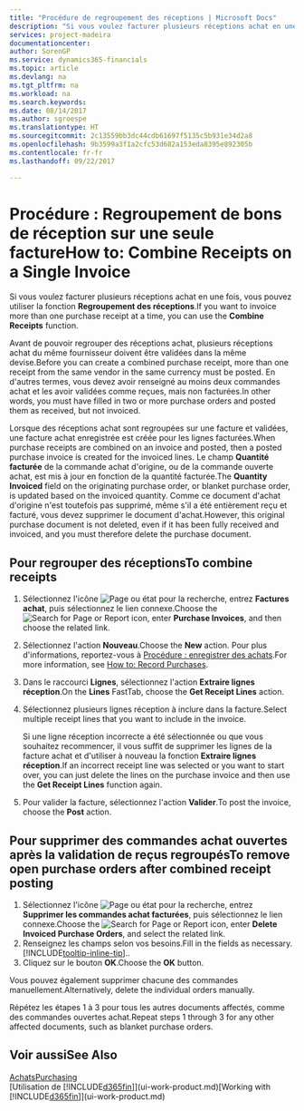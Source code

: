 ```yaml
---
title: "Procédure de regroupement des réceptions | Microsoft Docs"
description: "Si vous voulez facturer plusieurs réceptions achat en une fois, vous pouvez utiliser la fonction Regroupement des réceptions."
services: project-madeira
documentationcenter: 
author: SorenGP
ms.service: dynamics365-financials
ms.topic: article
ms.devlang: na
ms.tgt_pltfrm: na
ms.workload: na
ms.search.keywords: 
ms.date: 08/14/2017
ms.author: sgroespe
ms.translationtype: HT
ms.sourcegitcommit: 2c13559bb3dc44cdb61697f5135c5b931e34d2a8
ms.openlocfilehash: 9b3599a3f1a2cfc53d682a153eda8395e892305b
ms.contentlocale: fr-fr
ms.lasthandoff: 09/22/2017

---
```

# <a name="how-to-combine-receipts-on-a-single-invoice"></a><span data-ttu-id="fb62d-103">Procédure : Regroupement de bons de réception sur une seule facture</span><span class="sxs-lookup"><span data-stu-id="fb62d-103">How to: Combine Receipts on a Single Invoice</span></span>
<span data-ttu-id="fb62d-104">Si vous voulez facturer plusieurs réceptions achat en une fois, vous pouvez utiliser la fonction **Regroupement des réceptions**.</span><span class="sxs-lookup"><span data-stu-id="fb62d-104">If you want to invoice more than one purchase receipt at a time, you can use the **Combine Receipts** function.</span></span>  

<span data-ttu-id="fb62d-105">Avant de pouvoir regrouper des réceptions achat, plusieurs réceptions achat du même fournisseur doivent être validées dans la même devise.</span><span class="sxs-lookup"><span data-stu-id="fb62d-105">Before you can create a combined purchase receipt, more than one receipt from the same vendor in the same currency must be posted.</span></span> <span data-ttu-id="fb62d-106">En d'autres termes, vous devez avoir renseigné au moins deux commandes achat et les avoir validées comme reçues, mais non facturées.</span><span class="sxs-lookup"><span data-stu-id="fb62d-106">In other words, you must have filled in two or more purchase orders and posted them as received, but not invoiced.</span></span>  

<span data-ttu-id="fb62d-107">Lorsque des réceptions achat sont regroupées sur une facture et validées, une facture achat enregistrée est créée pour les lignes facturées.</span><span class="sxs-lookup"><span data-stu-id="fb62d-107">When purchase receipts are combined on an invoice and posted, then a posted purchase invoice is created for the invoiced lines.</span></span> <span data-ttu-id="fb62d-108">Le champ **Quantité facturée** de la commande achat d'origine, ou de la commande ouverte achat, est mis à jour en fonction de la quantité facturée.</span><span class="sxs-lookup"><span data-stu-id="fb62d-108">The **Quantity Invoiced** field on the originating purchase order, or blanket purchase order, is updated based on the invoiced quantity.</span></span> <span data-ttu-id="fb62d-109">Comme ce document d'achat d'origine n'est toutefois pas supprimé, même s'il a été entièrement reçu et facturé, vous devez supprimer le document d'achat.</span><span class="sxs-lookup"><span data-stu-id="fb62d-109">However, this original purchase document is not deleted, even if it has been fully received and invoiced, and you must therefore delete the purchase document.</span></span>  

## <a name="to-combine-receipts"></a><span data-ttu-id="fb62d-110">Pour regrouper des réceptions</span><span class="sxs-lookup"><span data-stu-id="fb62d-110">To combine receipts</span></span>  
1. <span data-ttu-id="fb62d-111">Sélectionnez l'icône ![Page ou état pour la recherche](media/ui-search/search_small.png "Page ou état pour la recherche"), entrez **Factures achat**, puis sélectionnez le lien connexe.</span><span class="sxs-lookup"><span data-stu-id="fb62d-111">Choose the ![Search for Page or Report](media/ui-search/search_small.png "Search for Page or Report icon") icon, enter **Purchase Invoices**, and then choose the related link.</span></span>  
2. <span data-ttu-id="fb62d-112">Sélectionnez l'action **Nouveau**.</span><span class="sxs-lookup"><span data-stu-id="fb62d-112">Choose the **New** action.</span></span> <span data-ttu-id="fb62d-113">Pour plus d'informations, reportez-vous à [Procédure : enregistrer des achats](purchasing-how-record-purchases.md).</span><span class="sxs-lookup"><span data-stu-id="fb62d-113">For more information, see [How to: Record Purchases](purchasing-how-record-purchases.md).</span></span>  
3. <span data-ttu-id="fb62d-114">Dans le raccourci **Lignes**, sélectionnez l'action **Extraire lignes réception**.</span><span class="sxs-lookup"><span data-stu-id="fb62d-114">On the **Lines** FastTab, choose the **Get Receipt Lines** action.</span></span>  
4. <span data-ttu-id="fb62d-115">Sélectionnez plusieurs lignes réception à inclure dans la facture.</span><span class="sxs-lookup"><span data-stu-id="fb62d-115">Select multiple receipt lines that you want to include in the invoice.</span></span>  

    <span data-ttu-id="fb62d-116">Si une ligne réception incorrecte a été sélectionnée ou que vous souhaitez recommencer, il vous suffit de supprimer les lignes de la facture achat et d'utiliser à nouveau la fonction **Extraire lignes réception**.</span><span class="sxs-lookup"><span data-stu-id="fb62d-116">If an incorrect receipt line was selected or you want to start over, you can just delete the lines on the purchase invoice and then use the **Get Receipt Lines** function again.</span></span>  
5. <span data-ttu-id="fb62d-117">Pour valider la facture, sélectionnez l'action **Valider**.</span><span class="sxs-lookup"><span data-stu-id="fb62d-117">To post the invoice, choose the **Post** action.</span></span>  

## <a name="to-remove-open-purchase-orders-after-combined-receipt-posting"></a><span data-ttu-id="fb62d-118">Pour supprimer des commandes achat ouvertes après la validation de reçus regroupés</span><span class="sxs-lookup"><span data-stu-id="fb62d-118">To remove open purchase orders after combined receipt posting</span></span>  
1. <span data-ttu-id="fb62d-119">Sélectionnez l'icône ![Page ou état pour la recherche](media/ui-search/search_small.png "Page ou état pour la recherche"), entrez **Supprimer les commandes achat facturées**, puis sélectionnez le lien connexe.</span><span class="sxs-lookup"><span data-stu-id="fb62d-119">Choose the ![Search for Page or Report](media/ui-search/search_small.png "Search for Page or Report icon") icon, enter **Delete Invoiced Purchase Orders**, and select the related link.</span></span>  
2. <span data-ttu-id="fb62d-120">Renseignez les champs selon vos besoins.</span><span class="sxs-lookup"><span data-stu-id="fb62d-120">Fill in the fields as necessary.</span></span> [!INCLUDE[tooltip-inline-tip](includes/tooltip-inline-tip_md.md)]<span data-ttu-id="fb62d-121">.</span><span class="sxs-lookup"><span data-stu-id="fb62d-121">.</span></span>
3. <span data-ttu-id="fb62d-122">Cliquez sur le bouton **OK**.</span><span class="sxs-lookup"><span data-stu-id="fb62d-122">Choose the **OK** button.</span></span>  

<span data-ttu-id="fb62d-123">Vous pouvez également supprimer chacune des commandes manuellement.</span><span class="sxs-lookup"><span data-stu-id="fb62d-123">Alternatively, delete the individual orders manually.</span></span>

<span data-ttu-id="fb62d-124">Répétez les étapes 1 à 3 pour tous les autres documents affectés, comme des commandes ouvertes achat.</span><span class="sxs-lookup"><span data-stu-id="fb62d-124">Repeat steps 1 through 3 for any other affected documents, such as blanket purchase orders.</span></span>

## <a name="see-also"></a><span data-ttu-id="fb62d-125">Voir aussi</span><span class="sxs-lookup"><span data-stu-id="fb62d-125">See Also</span></span>  
[<span data-ttu-id="fb62d-126">Achats</span><span class="sxs-lookup"><span data-stu-id="fb62d-126">Purchasing</span></span>](purchasing-manage-purchasing.md)  
<span data-ttu-id="fb62d-127">[Utilisation de [!INCLUDE[d365fin](includes/d365fin_md.md)]](ui-work-product.md)</span><span class="sxs-lookup"><span data-stu-id="fb62d-127">[Working with [!INCLUDE[d365fin](includes/d365fin_md.md)]](ui-work-product.md)</span></span>

